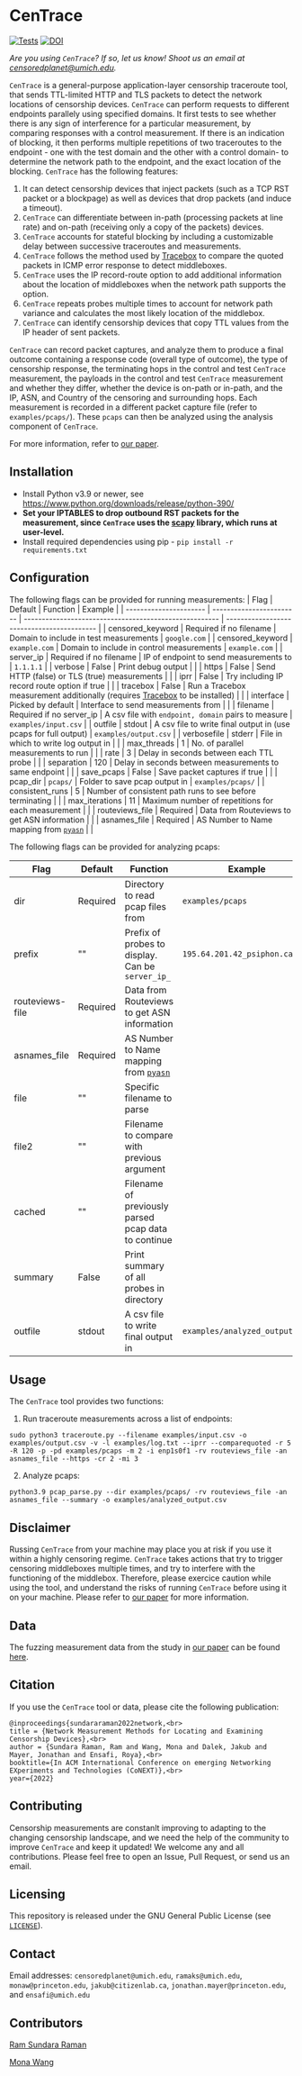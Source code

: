 # CenTrace
[![Tests](https://github.com/censoredplanet/CenTrace/workflows/CenTrace/badge.svg)](https://github.com/censoredplanet/CenTrace/actions)
[![DOI](https://zenodo.org/badge/547522476.svg)](https://zenodo.org/badge/latestdoi/547522476)


*Are you using `CenTrace`? If so, let us know! Shoot us an email at censoredplanet@umich.edu.*

`CenTrace` is a general-purpose application-layer censorship traceroute tool, that sends TTL-limited HTTP and TLS packets to detect the network locations of censorship devices. `CenTrace` can perform requests to different endpoints parallely using specified domains. It first tests to see whether there is any sign of interference for a particular measurement, by comparing responses with a control measurement. If there is an indication of blocking, it then performs multiple repetitions of two traceroutes to the endpoint - one with the test domain and the other with a control domain- to determine the network path to the endpoint, and the exact location of the blocking. `CenTrace` has the following features:
1.  It can detect censorship devices that inject packets (such as a TCP RST packet or a blockpage) as well as devices that drop packets (and induce a timeout).
2.  `CenTrace` can differentiate between in-path (processing packets at line rate) and on-path (receiving only a copy of the packets) devices.  
3.  `CenTrace` accounts for stateful blocking by including a customizable delay between successive traceroutes and measurements. 
4.  `CenTrace` follows the method used by [Tracebox](http://www.tracebox.org/) to compare the quoted packets in ICMP error response to detect middleboxes. 
5.  `CenTrace` uses the IP record-route option to add additional information about the location of middleboxes when the network path supports the option. 
6.  `CenTrace` repeats probes multiple times to account for network path variance and calculates the most likely location of the middlebox. 
7.  `CenTrace` can identify censorship devices that copy TTL values from the IP header of sent packets. 

`CenTrace` can record packet captures, and analyze them to produce a final outcome containing a response code (overall type of outcome), the type of censorship response, the terminating hops in the control and test `CenTrace` measurement, the payloads in the control and test `CenTrace` measurement and whether they differ, whether the device is on-path or in-path, and the IP, ASN, and Country of the censoring and surrounding hops. Each measurement is recorded in a different packet capture file (refer to `examples/pcaps/`). These `pcaps` can then be analyzed using the analysis component of `CenTrace`.

For more information, refer to [our paper](https://ramakrishnansr.org/publications). 

## Installation
- Install Python v3.9 or newer, see <https://www.python.org/downloads/release/python-390/>
- **Set your IPTABLES to drop outbound RST packets for the measurement, since `CenTrace` uses the [scapy](https://scapy.net/) library, which runs at user-level.**
- Install required dependencies using pip - `pip install -r requirements.txt`

## Configuration
The following flags can be provided for running measurements:
|         Flag           |          Default         |                       Function                         |                  Example                   |
| ---------------------- | ------------------------ | ------------------------------------------------------ | ------------------------------------------ |
| censored_keyword       | Required if no filename  | Domain to include in test measurements                 | `google.com`                               |
| censored_keyword       | `example.com`            | Domain to include in control measurements              | `example.com`                              |
| server_ip              | Required if no filename  | IP of endpoint to send measurements to                 | `1.1.1.1`                                  |
| verbose                | False                    | Print debug output                                     |                                            |
| https                  | False                    | Send HTTP (false) or TLS (true) measurements           |                                            |
| iprr                   | False                    | Try including IP record route option if true           |                                            |
| tracebox               | False                    | Run a Tracebox measurement additionally (requires [Tracebox](http://www.tracebox.org/) to be installed) |                                            |
| interface              | Picked by default        | Interface to send measurements from                    |                                            |
| filename               | Required if no server_ip | A csv file with `endpoint, domain` pairs to measure    | `examples/input.csv`                       |
| outfile                | stdout                   | A csv file to write final output in (use pcaps for full output)           | `examples/output.csv`                                           |
| verbosefile            | stderr                   | File in which to write log output in                   |                                            |
| max_threads            | 1                        | No. of parallel measurements to run                    |                                            |
| rate                   | 3                        | Delay in seconds between each TTL probe                |                                            |
| separation             | 120                      | Delay in seconds between measurements to same endpoint |                                            |
| save_pcaps             | False                    | Save packet captures if true                           |                                            |
| pcap_dir               | `pcaps/`                 | Folder to save pcap output in                          | `examples/pcaps/`                          |
| consistent_runs        | 5                        | Number of consistent path runs to see before terminating   |                                            |
| max_iterations         | 11                       | Maximum number of repetitions for each measurement     |                                            |
| routeviews_file        | Required                 | Data from Routeviews to get ASN information            |                                            |
| asnames_file           | Required                 | AS Number to Name mapping from [`pyasn`](https://github.com/hadiasghari/pyasn/blob/master/pyasn-utils/pyasn_util_asnames.py)                 |                                            |

The following flags can be provided for analyzing pcaps:

|         Flag           |          Default         |                       Function                         |           Example             |
| ---------------------- | ------------------------ | ------------------------------------------------------ | ----------------------------- |
| dir                    | Required                 | Directory to read pcap files from                      | `examples/pcaps`              |
| prefix                 | ""                       | Prefix of probes to display. Can be `server_ip_`        | `195.64.201.42_psiphon.ca`   |
| routeviews-file        | Required                 | Data from Routeviews to get ASN information            |                               |
| asnames_file           | Required                 | AS Number to Name mapping from [`pyasn`](https://github.com/hadiasghari/pyasn/blob/master/pyasn-utils/pyasn_util_asnames.py)                 |                                            |
| file                  | ""                       | Specific filename to parse                             |                               |
| file2                 | ""                       | Filename to compare with previous argument             |                               |
| cached                | ""                       | Filename of previously parsed pcap data to continue    |                               |
| summary               | False                    | Print summary of all probes in directory               |                               |
| outfile                | stdout                  | A csv file to write final output in                   | `examples/analyzed_output.csv`|

 
## Usage
The `CenTrace` tool provides two functions:
1. Run traceroute measurements across a list of endpoints: 
```
sudo python3 traceroute.py --filename examples/input.csv -o examples/output.csv -v -l examples/log.txt --iprr --comparequoted -r 5 -R 120 -p -pd examples/pcaps -m 2 -i enp1s0f1 -rv routeviews_file -an asnames_file --https -cr 2 -mi 3
```
2. Analyze pcaps:
 ```
python3.9 pcap_parse.py --dir examples/pcaps/ -rv routeviews_file -an asnames_file --summary -o examples/analyzed_output.csv 
```

## Disclaimer
Russing `CenTrace` from your machine may place you at risk if you use it within a highly censoring regime. `CenTrace` takes actions that try to trigger censoring middleboxes multiple times, and try to interfere with the functioning of the middlebox. Therefore, please exercice caution while using the tool, and understand the risks of running `CenTrace` before using it on your machine. Please refer to [our paper](https://ramakrishnansr.org/publications) for more information. 

## Data
The fuzzing measurement data from the study in [our paper](https://ramakrishnansr.org/publications) can be found [here](https://drive.google.com/drive/folders/1pZWOJWDnX_0_BmXrfvC_9WOrurcPZ4lF?usp=sharing). 

## Citation
If you use the `CenTrace` tool or data, please cite the following publication:
```
@inproceedings{sundararaman2022network,<br>
title = {Network Measurement Methods for Locating and Examining Censorship Devices},<br>
author = {Sundara Raman, Ram and Wang, Mona and Dalek, Jakub and Mayer, Jonathan and Ensafi, Roya},<br>
booktitle={In ACM International Conference on emerging Networking EXperiments and Technologies (CoNEXT)},<br>
year={2022}
```

## Contributing
Censorship measurements are constanlt improving to adapting to the changing censorship landscape, and we need the help of the community to improve `CenTrace` and keep it updated! We welcome any and all contributions. Please feel free to open an Issue, Pull Request, or send us an email.

## Licensing
This repository is released under the GNU General Public License (see [`LICENSE`](LICENSE)).

## Contact
Email addresses: `censoredplanet@umich.edu`, `ramaks@umich.edu`, `monaw@princeton.edu`, `jakub@citizenlab.ca`, `jonathan.mayer@princeton.edu`, and `ensafi@umich.edu`

## Contributors

[Ram Sundara Raman](https://github.com/ramakrishnansr)

[Mona Wang](https://github.com/m0namon)


